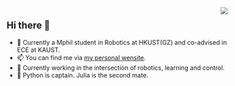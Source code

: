 <img align="right" src='https://github-readme-stats.vercel.app/api?username=yubinwang11&show_icons=true&title_color=fff&icon_color=79ff97&text_color=9f9f9f&bg_color=151515&hide=["contribs"]'>

## Hi there 👋

- 🌱 Currently a Mphil student in Robotics at HKUST(GZ) and co-advised in ECE at KAUST.
- 📫 You can find me via [my personal wensite](https://yubinwang11.github.io/).
- 🔭 Currently working in the intersection of robotics, learning and control.
- 🔨 Python is captain. Julia is the second mate. 

<!--START_SECTION:waka-->
<!--END_SECTION:waka-->



